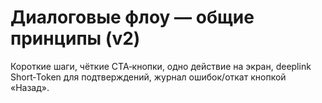 # Диалоговые флоу — общие принципы (v2)
Короткие шаги, чёткие CTA‑кнопки, одно действие на экран, deeplink Short‑Token для подтверждений, журнал ошибок/откат кнопкой «Назад».
